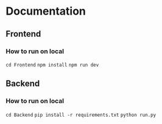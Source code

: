 # Documentation

## Frontend

### How to run on local

```cd Frontend```
```npm install```
```npm run dev```

## Backend

### How to run on local

```cd Backend```
```pip install -r requirements.txt```
```python run.py```
